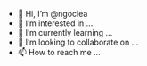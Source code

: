 - 👋 Hi, I’m @ngoclea
- 👀 I’m interested in ...
- 🌱 I’m currently learning ...
- 💞️ I’m looking to collaborate on ...
- 📫 How to reach me ...

<!---
ngoclea/ngoclea is a ✨ special ✨ repository because its `README.md` (this file) appears on your GitHub profile.
You can click the Preview link to take a look at your changes.
--->
